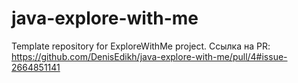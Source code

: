 # java-explore-with-me
Template repository for ExploreWithMe project.
Ссылка на PR: https://github.com/DenisEdikh/java-explore-with-me/pull/4#issue-2664851141
